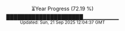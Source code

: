 <p align="center">
⏳Year Progress (72.19 %)<br>
█████████████████████▁▁▁▁▁▁▁▁▁ <br>
<sub>Updated: Sun, 21 Sep 2025 12:04:37 GMT</sub>
</p>


